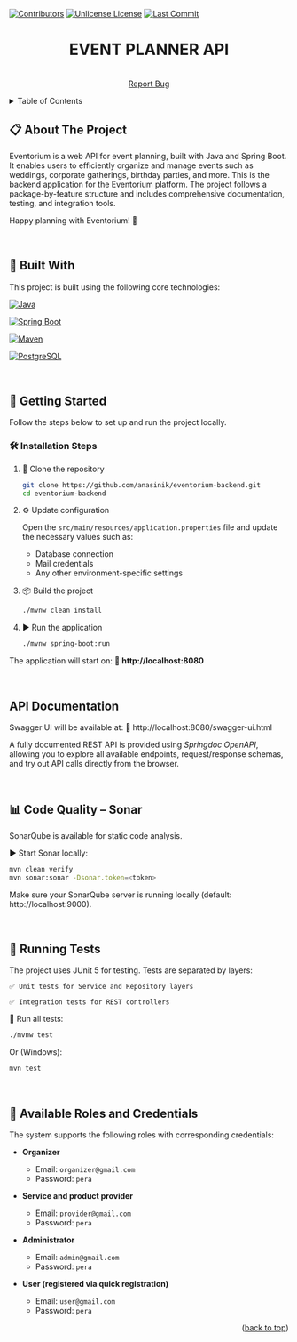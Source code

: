 <a id="readme-top"></a>

[![Contributors][contributors-shield]][contributors-url]
[![Unlicense License][license-shield]][license-url]
[![Last Commit](https://img.shields.io/github/last-commit/anasinik/eventorium-backend?branch=main&style=for-the-badge)](https://github.com/kzi-nastava/iss-project-event-planner-siit-2024-team-13/commits/main)

<div align="center">

  <h1 align="center">EVENT PLANNER API</h1>

  <p align="center">
    <br />
    <a href="https://github.com/anasinik/eventorium-backend/issues/new?labels=bug">Report Bug</a>
  </p>
</div>

<details>
  <summary>Table of Contents</summary>
  <ol>
    <li>
      <a href="#-about-the-project">About The Project</a>
      <ul>
        <li><a href="#-built-with">Built With</a></li>
      </ul>
    </li>
    <li>
      <a href="#-getting-started">Getting Started</a>
      <ul>
        <li><a href="#-installation-steps">Installation Steps</a></li>
      </ul>
    </li>
    <li><a href="#api-documentation">API Documentation</a></li>
    <li><a href="#-code-quality--sonar">Code Quality – Sonar</a></li>
    <li><a href="#-running-tests">Running Tests</a></li>
    <li><a href="#-available-roles-and-credentials">Available Roles and Credentials</a></li>
  </ol>
</details>

## 📋 About The Project

Eventorium is a web API for event planning, built with Java and Spring Boot. It enables users to efficiently organize and manage events such as weddings, corporate gatherings, birthday parties, and more. This is the backend application for the Eventorium platform. The project follows a package-by-feature structure and includes comprehensive documentation, testing, and integration tools.

Happy planning with Eventorium! 🎉

<br/>

## 🔧 Built With

This project is built using the following core technologies:

[![Java][Java-img]][Java-url]

[![Spring Boot][SpringBoot-img]][SpringBoot-url]

[![Maven][Maven-img]][Maven-url]

[![PostgreSQL][PostgreSQL-img]][PostgreSQL-url]

</br>

## 🚀 Getting Started

Follow the steps below to set up and run the project locally.

### 🛠️ Installation Steps

1. 🔁 Clone the repository

   ```sh
   git clone https://github.com/anasinik/eventorium-backend.git
   cd eventorium-backend
   ```

2. ⚙️ Update configuration

   Open the `src/main/resources/application.properties` file and update the necessary values such as:

   - Database connection
   - Mail credentials
   - Any other environment-specific settings

3. 📦 Build the project

   ```sh
   ./mvnw clean install
   ```

4. ▶️ Run the application

   ```sh
   ./mvnw spring-boot:run
   ```

The application will start on:
📍 **http://localhost:8080**

<br/>

## API Documentation

Swagger UI will be available at:
📖 http://localhost:8080/swagger-ui.html

A fully documented REST API is provided using _Springdoc OpenAPI_, allowing you to explore all available endpoints, request/response schemas, and try out API calls directly from the browser.

<br/>

## 📊 Code Quality – Sonar

SonarQube is available for static code analysis.

▶️ Start Sonar locally:

```sh
mvn clean verify
mvn sonar:sonar -Dsonar.token=<token>
```

Make sure your SonarQube server is running locally (default: http://localhost:9000).

<br/>

## 🧪 Running Tests

The project uses JUnit 5 for testing. Tests are separated by layers:

    ✅ Unit tests for Service and Repository layers

    ✅ Integration tests for REST controllers

🔧 Run all tests:

```sh
./mvnw test
```

Or (Windows):

```sh
mvn test
```

<br/>

## 👥 Available Roles and Credentials

The system supports the following roles with corresponding credentials:

- **Organizer**

  - Email: `organizer@gmail.com`
  - Password: `pera`

- **Service and product provider**

  - Email: `provider@gmail.com`
  - Password: `pera`

- **Administrator**

  - Email: `admin@gmail.com`
  - Password: `pera`

- **User (registered via quick registration)**
  - Email: `user@gmail.com`
  - Password: `pera`

<p align="right">(<a href="#readme-top">back to top</a>)</p>

[Java-img]: https://img.shields.io/badge/Java-17+-red?logo=java&logoColor=white
[Java-url]: https://www.oracle.com/java/
[SpringBoot-img]: https://img.shields.io/badge/Spring%20Boot-3.3.5-success?logo=springboot
[SpringBoot-url]: https://spring.io/projects/spring-boot
[Maven-img]: https://img.shields.io/badge/Maven-3-blue?logo=apachemaven&logoColor=white
[Maven-url]: https://maven.apache.org/
[PostgreSQL-img]: https://img.shields.io/badge/Database-PostgreSQL-336791?logo=postgresql&logoColor=white
[PostgreSQL-url]: https://www.postgresql.org/
[contributors-shield]: https://img.shields.io/github/contributors/anasinik/eventorium-backend.svg?style=for-the-badge
[contributors-url]: https://github.com/anasinik/eventorium-backend/graphs/contributors
[license-shield]: https://img.shields.io/github/license/anasinik/eventorium-backend.svg?style=for-the-badge
[license-url]: https://github.com/anasinik/eventorium-backend/blob/master/LICENSE.txt
